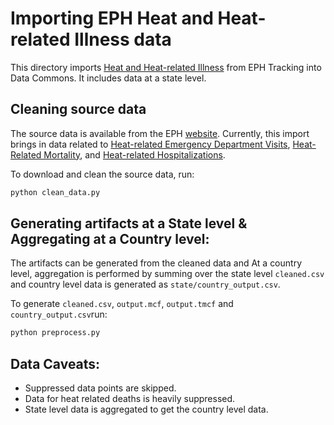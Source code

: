# Importing EPH Heat and Heat-related Illness data

This directory imports [Heat and Heat-related Illness](https://ephtracking.cdc.gov/qrlist/35) from EPH Tracking into Data Commons. It includes data at a state level.

## Cleaning source data
The source data is available from the EPH [website](https://ephtracking.cdc.gov/qrlist/35). Currently, this import brings in data related to [Heat-related Emergency Department Visits](https://ephtracking.cdc.gov/qrd/438), [Heat-Related Mortality](https://ephtracking.cdc.gov/qrd/370), and [Heat-related Hospitalizations](https://ephtracking.cdc.gov/qrd/431).

To download and clean the source data, run:

```bash
python clean_data.py
```

## Generating artifacts at a State level & Aggregating at a Country level:
The artifacts can be generated from the cleaned data and At a country level, aggregation is performed by summing over the state level `cleaned.csv` and country level data is generated as `state/country_output.csv`.

To generate `cleaned.csv`, `output.mcf`, `output.tmcf` and `country_output.csv`run:

```bash
python preprocess.py
```

## Data Caveats:
- Suppressed data points are skipped.
- Data for heat related deaths is heavily suppressed.
- State level data is aggregated to get the country level data.
